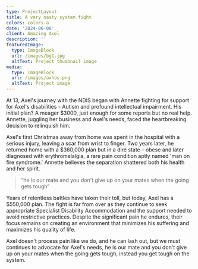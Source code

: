 ```yaml
---
type: ProjectLayout
title: A very nasty system fight
colors: colors-a
date: '2024-06-08'
client: Amazing Axel
description: ''
featuredImage:
  type: ImageBlock
  url: /images/bg1.jpg
  altText: Project thumbnail image
media:
  type: ImageBlock
  url: /images/axhos.png
  altText: Project image
---
```

At 13, Axel's journey with the NDIS began with Annette fighting for support for Axel's disabilities - Autism and profound intellectual impairment. His initial plan? A meager $3000, just enough for some reports but no real help. Annette, juggling her business and Axel's needs, faced the heartbreaking decision to relinquish him.

Axel's first Christmas away from home was spent in the hospital with a serious injury, leaving a scar from wrist to finger. Two years later, he returned home with a $360,000 plan but in a dire state – obese and later diagnosed with erythromelalgia, a rare pain condition aptly named 'man on fire syndrome.' Annette believes the separation shattered both his health and her spirit.

> “he is our mate and you don't give up on your mates when the going gets tough”

Years of relentless battles have taken their toll, but today, Axel has a $550,000 plan. The fight is far from over as they continue to seek appropriate Specialist Disability Accommodation and the support needed to avoid restrictive practices. Despite the significant pain he endures, their focus remains on creating an environment that minimizes his suffering and maximizes his quality of life. 

Axel doesn't process pain like we do, and he can lash out, but we must continues to advocate for Axel's needs, he is our mate and you don't give up on your mates when the going gets tough, instead you get tough on the system.
